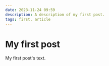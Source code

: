 ```yaml
---
date: 2023-11-24 09:59
description: A description of my first post.
tags: first, article
---
```

# My first post

My first post's text.